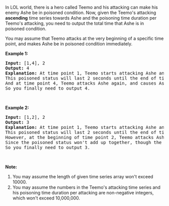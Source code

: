 <p>In LOL world, there is a hero called Teemo and his attacking can make his enemy Ashe be in poisoned condition. Now, given the Teemo&#39;s attacking <b>ascending</b> time series towards Ashe and the poisoning time duration per Teemo&#39;s attacking, you need to output the total time that Ashe is in poisoned condition.</p>

<p>You may assume that Teemo attacks at the very beginning of a specific time point, and makes Ashe be in poisoned condition immediately.</p>

<p><b>Example 1:</b></p>

<pre>
<b>Input:</b> [1,4], 2
<b>Output:</b> 4
<b>Explanation:</b> At time point 1, Teemo starts attacking Ashe and makes Ashe be poisoned immediately. 
This poisoned status will last 2 seconds until the end of time point 2. 
And at time point 4, Teemo attacks Ashe again, and causes Ashe to be in poisoned status for another 2 seconds. 
So you finally need to output 4.
</pre>

<p>&nbsp;</p>

<p><b>Example 2:</b></p>

<pre>
<b>Input:</b> [1,2], 2
<b>Output:</b> 3
<b>Explanation:</b> At time point 1, Teemo starts attacking Ashe and makes Ashe be poisoned. 
This poisoned status will last 2 seconds until the end of time point 2. 
However, at the beginning of time point 2, Teemo attacks Ashe again who is already in poisoned status. 
Since the poisoned status won&#39;t add up together, though the second poisoning attack will still work at time point 2, it will stop at the end of time point 3. 
So you finally need to output 3.
</pre>

<p>&nbsp;</p>

<p><b>Note:</b></p>

<ol>
	<li>You may assume the length of given time series array won&#39;t exceed 10000.</li>
	<li>You may assume the numbers in the Teemo&#39;s attacking time series and his poisoning time duration per attacking are non-negative integers, which won&#39;t exceed 10,000,000.</li>
</ol>

<p>&nbsp;</p>
